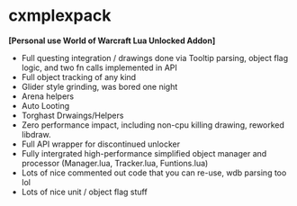 # cxmplexpack

**[Personal use World of Warcraft Lua Unlocked Addon]**
- Full questing integration / drawings done via Tooltip parsing, object flag logic, and two fn calls implemented in API
- Full object tracking of any kind
- Glider style grinding, was bored one night
- Arena helpers
- Auto Looting
- Torghast Drwaings/Helpers
- Zero performance impact, including non-cpu killing drawing, reworked libdraw.
- Full API wrapper for discontinued unlocker
- Fully intergrated high-performance simplified object manager and processor (Manager.lua, Tracker.lua, Funtions.lua)
- Lots of nice commented out code that you can re-use, wdb parsing too lol
- Lots of nice unit / object flag stuff

